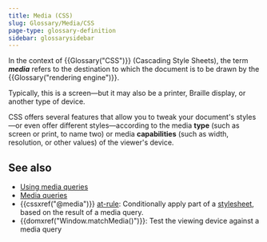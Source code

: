 ```yaml
---
title: Media (CSS)
slug: Glossary/Media/CSS
page-type: glossary-definition
sidebar: glossarysidebar
---
```



In the context of {{Glossary("CSS")}} (Cascading Style Sheets), the term **_media_** refers to the destination to which the document is to be drawn by the {{Glossary("rendering engine")}}.

Typically, this is a screen—but it may also be a printer, Braille display, or another type of device.

CSS offers several features that allow you to tweak your document's styles—or even offer different styles—according to the media **type** (such as screen or print, to name two) or media **capabilities** (such as width, resolution, or other values) of the viewer's device.

## See also

- [Using media queries](/en-US/docs/Web/CSS/CSS_media_queries/Using_media_queries)
- [Media queries](/en-US/docs/Web/CSS/CSS_media_queries)
- {{cssxref("@media")}} [at-rule](/en-US/docs/Web/CSS/At-rule): Conditionally apply part of a [stylesheet](/en-US/docs/Learn/CSS/First_steps/How_CSS_works#applying_css_to_the_dom), based on the result of a media query.
- {{domxref("Window.matchMedia()")}}: Test the viewing device against a media query
